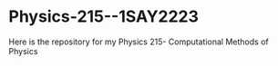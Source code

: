 # Physics-215--1SAY2223
Here is the repository for my Physics 215- Computational Methods of Physics 
